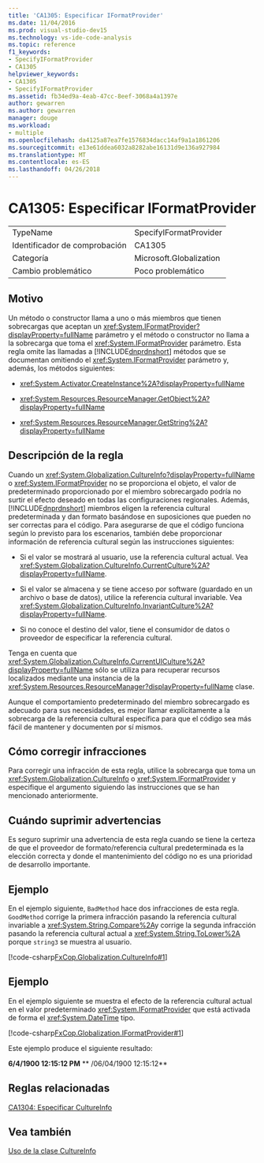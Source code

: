 ```yaml
---
title: 'CA1305: Especificar IFormatProvider'
ms.date: 11/04/2016
ms.prod: visual-studio-dev15
ms.technology: vs-ide-code-analysis
ms.topic: reference
f1_keywords:
- SpecifyIFormatProvider
- CA1305
helpviewer_keywords:
- CA1305
- SpecifyIFormatProvider
ms.assetid: fb34ed9a-4eab-47cc-8eef-3068a4a1397e
author: gewarren
ms.author: gewarren
manager: douge
ms.workload:
- multiple
ms.openlocfilehash: da4125a87ea7fe1576834dacc14af9a1a1861206
ms.sourcegitcommit: e13e61ddea6032a8282abe16131d9e136a927984
ms.translationtype: MT
ms.contentlocale: es-ES
ms.lasthandoff: 04/26/2018
---
```

# <a name="ca1305-specify-iformatprovider"></a>CA1305: Especificar IFormatProvider
|||
|-|-|
|TypeName|SpecifyIFormatProvider|
|Identificador de comprobación|CA1305|
|Categoría|Microsoft.Globalization|
|Cambio problemático|Poco problemático|

## <a name="cause"></a>Motivo
 Un método o constructor llama a uno o más miembros que tienen sobrecargas que aceptan un <xref:System.IFormatProvider?displayProperty=fullName> parámetro y el método o constructor no llama a la sobrecarga que toma el <xref:System.IFormatProvider> parámetro. Esta regla omite las llamadas a [!INCLUDE[dnprdnshort](../code-quality/includes/dnprdnshort_md.md)] métodos que se documentan omitiendo el <xref:System.IFormatProvider> parámetro y, además, los métodos siguientes:

-   <xref:System.Activator.CreateInstance%2A?displayProperty=fullName>

-   <xref:System.Resources.ResourceManager.GetObject%2A?displayProperty=fullName>

-   <xref:System.Resources.ResourceManager.GetString%2A?displayProperty=fullName>

## <a name="rule-description"></a>Descripción de la regla
 Cuando un <xref:System.Globalization.CultureInfo?displayProperty=fullName> o <xref:System.IFormatProvider> no se proporciona el objeto, el valor de predeterminado proporcionado por el miembro sobrecargado podría no surtir el efecto deseado en todas las configuraciones regionales. Además, [!INCLUDE[dnprdnshort](../code-quality/includes/dnprdnshort_md.md)] miembros eligen la referencia cultural predeterminada y dan formato basándose en suposiciones que pueden no ser correctas para el código. Para asegurarse de que el código funciona según lo previsto para los escenarios, también debe proporcionar información de referencia cultural según las instrucciones siguientes:

-   Si el valor se mostrará al usuario, use la referencia cultural actual. Vea <xref:System.Globalization.CultureInfo.CurrentCulture%2A?displayProperty=fullName>.

-   Si el valor se almacena y se tiene acceso por software (guardado en un archivo o base de datos), utilice la referencia cultural invariable. Vea <xref:System.Globalization.CultureInfo.InvariantCulture%2A?displayProperty=fullName>.

-   Si no conoce el destino del valor, tiene el consumidor de datos o proveedor de especificar la referencia cultural.

 Tenga en cuenta que <xref:System.Globalization.CultureInfo.CurrentUICulture%2A?displayProperty=fullName> sólo se utiliza para recuperar recursos localizados mediante una instancia de la <xref:System.Resources.ResourceManager?displayProperty=fullName> clase.

 Aunque el comportamiento predeterminado del miembro sobrecargado es adecuado para sus necesidades, es mejor llamar explícitamente a la sobrecarga de la referencia cultural específica para que el código sea más fácil de mantener y documenten por sí mismos.

## <a name="how-to-fix-violations"></a>Cómo corregir infracciones
 Para corregir una infracción de esta regla, utilice la sobrecarga que toma un <xref:System.Globalization.CultureInfo> o <xref:System.IFormatProvider> y especifique el argumento siguiendo las instrucciones que se han mencionado anteriormente.

## <a name="when-to-suppress-warnings"></a>Cuándo suprimir advertencias
 Es seguro suprimir una advertencia de esta regla cuando se tiene la certeza de que el proveedor de formato/referencia cultural predeterminada es la elección correcta y donde el mantenimiento del código no es una prioridad de desarrollo importante.

## <a name="example"></a>Ejemplo
 En el ejemplo siguiente, `BadMethod` hace dos infracciones de esta regla. `GoodMethod` corrige la primera infracción pasando la referencia cultural invariable a <xref:System.String.Compare%2A>y corrige la segunda infracción pasando la referencia cultural actual a <xref:System.String.ToLower%2A> porque `string3` se muestra al usuario.

 [!code-csharp[FxCop.Globalization.CultureInfo#1](../code-quality/codesnippet/CSharp/ca1305-specify-iformatprovider_1.cs)]

## <a name="example"></a>Ejemplo
 En el ejemplo siguiente se muestra el efecto de la referencia cultural actual en el valor predeterminado <xref:System.IFormatProvider> que está activada de forma el <xref:System.DateTime> tipo.

 [!code-csharp[FxCop.Globalization.IFormatProvider#1](../code-quality/codesnippet/CSharp/ca1305-specify-iformatprovider_2.cs)]

 Este ejemplo produce el siguiente resultado:

 **6/4/1900 12:15:12 PM**
 ** /06/04/1900 12:15:12**
## <a name="related-rules"></a>Reglas relacionadas
 [CA1304: Especificar CultureInfo](../code-quality/ca1304-specify-cultureinfo.md)

## <a name="see-also"></a>Vea también
[Uso de la clase CultureInfo](/dotnet/standard/globalization-localization/globalization#Cultures)